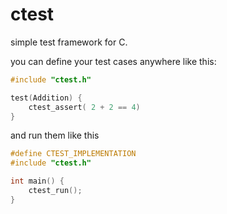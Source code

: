 # ctest

simple test framework for C.

you can define your test cases anywhere like this:
```c
#include "ctest.h"

test(Addition) {
    ctest_assert( 2 + 2 == 4)
}
```

and run them like this
```c
#define CTEST_IMPLEMENTATION
#include "ctest.h"

int main() {
    ctest_run();
}
```
